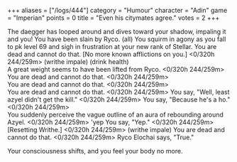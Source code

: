 +++
aliases = ["/logs/444"]
category = "Humour"
character = "Adin"
game = "Imperian"
points = 0
title = "Even his citymates agree."
votes = 2
+++


The daegger has looped around and dives toward your shadow, impaling it and 
you!
You have been slain by Ryco. (all)
You squirm in agony as you fall to pk level 69 and sigh in frustration at your 
new rank of Stellar.
You are dead and cannot do that.
[No more known afflictions on you.]
<0/320h 244/259m> (writhe impale) (drink health)           
A great weight seems to have been lifted from Ryco.
<0/320h 244/259m>           
You are dead and cannot do that.
<0/320h 244/259m>             
You are dead and cannot do that.
<0/320h 244/259m>             
You are dead and cannot do that.
<0/320h 244/259m> 
You say, "Well, least azyel didn't get the kill."
<0/320h 244/259m>
You say, "Because he's a ho."
<0/320h 244/259m>  
You suddenly perceive the vague outline of an aura of rebounding around Azyel.
<0/320h 244/259m> 'yep
You say, "Yep."
<0/320h 244/259m> 
[Resetting Writhe.]
<0/320h 244/259m> (writhe impale) 
You are dead and cannot do that.
<0/320h 244/259m> 
Ryco Elochai says, "True."


Your consciousness shifts, and you feel your body no more.

